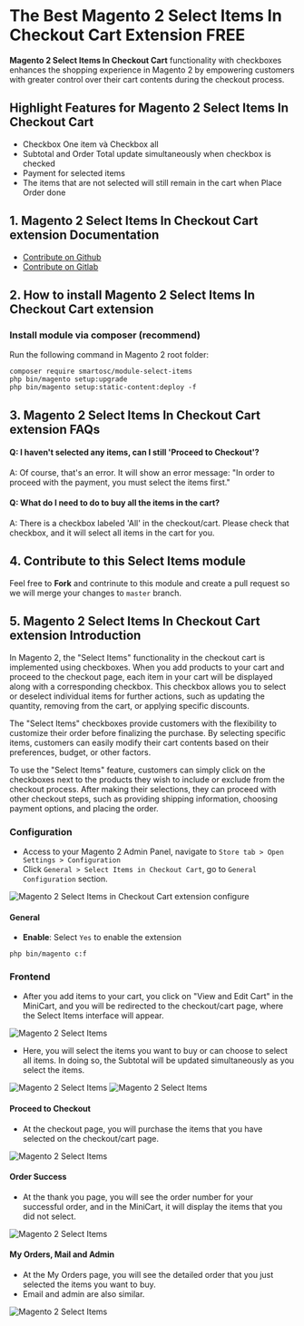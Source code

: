 # The Best Magento 2 Select Items In Checkout Cart Extension FREE

**Magento 2 Select Items In Checkout Cart** functionality with checkboxes enhances the shopping experience in Magento 2 by empowering customers with greater control over their cart contents during the checkout process.


## Highlight Features for Magento 2 Select Items In Checkout Cart
- Checkbox One item và Checkbox all
- Subtotal and Order Total update simultaneously when checkbox is checked
- Payment for selected items
- The items that are not selected will still remain in the cart when Place Order done



## 1. Magento 2 Select Items In Checkout Cart extension Documentation

- [Contribute on Github](https://github.com/gnocman/m246/tree/main/app/code/SmartOSC/SelectItems)
- [Contribute on Gitlab](https://gitlab.com/gnocman/magento2-select-items)



## 2. How to install Magento 2 Select Items In Checkout Cart extension

### Install module via composer (recommend)

Run the following command in Magento 2 root folder:

```
composer require smartosc/module-select-items
php bin/magento setup:upgrade
php bin/magento setup:static-content:deploy -f
```


## 3. Magento 2 Select Items In Checkout Cart extension FAQs

#### Q: I haven't selected any items, can I still 'Proceed to Checkout'?
A: Of course, that's an error. It will show an error message: "In order to proceed with the payment, you must select the items first."

#### Q: What do I need to do to buy all the items in the cart?
A: There is a checkbox labeled 'All' in the checkout/cart. Please check that checkbox, and it will select all items in the cart for you.


## 4. Contribute to this Select Items module

Feel free to **Fork** and contrinute to this module and create a pull request so we will merge your changes to `master` branch.


## 5. Magento 2 Select Items In Checkout Cart extension Introduction

In Magento 2, the "Select Items" functionality in the checkout cart is implemented using checkboxes. When you add products to your cart and proceed to the checkout page, each item in your cart will be displayed along with a corresponding checkbox. This checkbox allows you to select or deselect individual items for further actions, such as updating the quantity, removing from the cart, or applying specific discounts.

The "Select Items" checkboxes provide customers with the flexibility to customize their order before finalizing the purchase. By selecting specific items, customers can easily modify their cart contents based on their preferences, budget, or other factors.

To use the "Select Items" feature, customers can simply click on the checkboxes next to the products they wish to include or exclude from the checkout process. After making their selections, they can proceed with other checkout steps, such as providing shipping information, choosing payment options, and placing the order.


### Configuration

- Access to your Magento 2 Admin Panel, navigate to `Store tab > Open Settings > Configuration`
- Click `General > Select Items in Checkout Cart`, go to `General Configuration` section.

![Magento 2 Select Items in Checkout Cart extension configure](https://github.com/gnocman/m246/assets/55309917/188ae0e1-a520-4ef6-a7b4-8849c05870d6)

#### General

- **Enable**: Select `Yes` to enable the extension
```
php bin/magento c:f
```


### Frontend

- After you add items to your cart, you click on "View and Edit Cart" in the MiniCart, and you will be redirected to the checkout/cart page, where the Select Items interface will appear.

![Magento 2 Select Items](https://github.com/gnocman/m246/assets/55309917/448c1ec2-f130-45f8-b981-c485327497b7)

- Here, you will select the items you want to buy or can choose to select all items. In doing so, the Subtotal will be updated simultaneously as you select the items.

![Magento 2 Select Items](https://github.com/gnocman/m246/assets/55309917/083977ac-2582-46a9-80fe-3805881ca71f)
![Magento 2 Select Items](https://github.com/gnocman/m246/assets/55309917/7ef6e70d-b577-4435-a9a2-9c5fb1716e6f)


#### Proceed to Checkout

- At the checkout page, you will purchase the items that you have selected on the checkout/cart page.

![Magento 2 Select Items](https://github.com/gnocman/m246/assets/55309917/4003d6a5-6d90-4a64-8019-bb5cf03781e2)


#### Order Success

- At the thank you page, you will see the order number for your successful order, and in the MiniCart, it will display the items that you did not select.

![Magento 2 Select Items](https://github.com/gnocman/m246/assets/55309917/657317d5-a617-4f44-8b81-8a8fa4eadb92)


#### My Orders, Mail and Admin

- At the My Orders page, you will see the detailed order that you just selected the items you want to buy.
- Email and admin are also similar.

![Magento 2 Select Items](https://github.com/gnocman/m246/assets/55309917/ee3c7373-126d-470d-bf65-097a7cdb164f)
